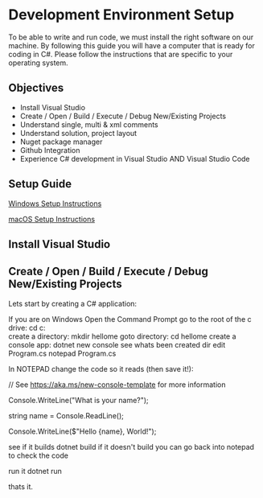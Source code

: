 # Development Environment Setup

To be able to write and run code, we must install the right software on our machine. By following this guide you will have a computer that is ready for coding in C#. Please follow the instructions that are specific to your operating system.

## Objectives


- Install Visual Studio 
- Create / Open / Build / Execute / Debug New/Existing Projects
- Understand single, multi & xml comments
- Understand solution, project layout
- Nuget package manager
- Github Integration
- Experience C# development in Visual Studio AND Visual Studio Code


## Setup Guide

[Windows Setup Instructions](windows-setup-instructions.md)

[macOS Setup Instructions](macOS-setup-instructions.md)


## Install Visual Studio

## Create / Open / Build / Execute / Debug New/Existing Projects
Lets start by creating a C# application:

If you are on Windows Open the Command Prompt
go to the root of the c drive:    cd c:\
create a directory:               mkdir hellome
goto directory:                   cd hellome
create a console app:             dotnet new console
see whats been created            dir
edit Program.cs                   notepad Program.cs

In NOTEPAD change the code so it reads (then save it!):

// See https://aka.ms/new-console-template for more information

Console.WriteLine("What is your name?");

string name = Console.ReadLine();

Console.WriteLine($"Hello {name}, World!");


see if it builds                  dotnet build
if it doesn't build you can 
go back into notepad to check 
the code 

run it                            dotnet run

thats it. 





